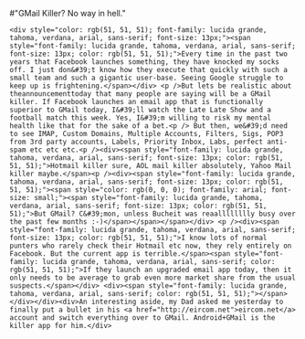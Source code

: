 #"GMail Killer? No way in hell."


    <div style="color: rgb(51, 51, 51); font-family: lucida grande, tahoma, verdana, arial, sans-serif; font-size: 13px;"><span style="font-family: lucida grande, tahoma, verdana, arial, sans-serif; font-size: 13px; color: rgb(51, 51, 51);">Every time in the past two years that Facebook launches something, they have knocked my socks off. I just don&#39;t know how they execute that quickly with such a small team and such a gigantic user-base. Seeing Google struggle to keep up is frightening.</span></div> <p />But lets be realistic about theannouncementtoday that many people are saying will be a GMail killer. If Facebook launches an email app that is functionally superior to GMail today, I&#39;ll watch the Late Late Show and a football match this week. Yes, I&#39;m willing to risk my mental health like that for the sake of a bet.<p /> But then, we&#39;d need to see IMAP, Custom Domains, Multiple Accounts, Filters, Sigs, POP3 from 3rd party accounts, Labels, Priority Inbox, Labs, perfect anti-spam etc etc etc.<p /><div><span style="font-family: lucida grande, tahoma, verdana, arial, sans-serif; font-size: 13px; color: rgb(51, 51, 51);">Hotmail killer sure, AOL mail killer absolutely, Yahoo Mail killer maybe.</span><p /><div><span style="font-family: lucida grande, tahoma, verdana, arial, sans-serif; font-size: 13px; color: rgb(51, 51, 51);"><span style="color: rgb(0, 0, 0); font-family: arial; font-size: small;"><span style="font-family: lucida grande, tahoma, verdana, arial, sans-serif; font-size: 13px; color: rgb(51, 51, 51);">But GMail? C&#39;mon, unless Bucheit was reaalllllllly busy over the past few months :-)</span></span></span></div> <p /><div><span style="font-family: lucida grande, tahoma, verdana, arial, sans-serif; font-size: 13px; color: rgb(51, 51, 51);">I know lots of normal punters who rarely check their Hotmail etc now, they rely entirely on Facebook. But the current app is terrible.</span><span style="font-family: lucida grande, tahoma, verdana, arial, sans-serif; color: rgb(51, 51, 51);">If they launch an upgraded email app today, then it only needs to be average to grab even more market share from the usual suspects.</span></div> <div><span style="font-family: lucida grande, tahoma, verdana, arial, sans-serif; color: rgb(51, 51, 51);"></span></div></div><div>An interesting aside, my Dad asked me yesterday to finally put a bullet in his <a href="http://eircom.net">eircom.net</a> account and switch everything over to GMail. Android+GMail is the killer app for him.</div>
  